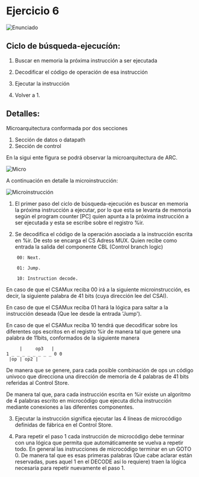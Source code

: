 # Ejercicio 6

![Enunciado](https://github.com/Lukas-De-Angelis-Riva/Estructura-Assembly/blob/master/Guia7/Ejercicio06/Enunciado.JPG)


## Ciclo de búsqueda-ejecucíón:

1. Buscar en memoria la próxima instrucción a ser ejecutada

2. Decodificar el código de operación de esa instrucción

3. Ejecutar la instrucción

4. Volver a 1.

## Detalles:
Microarquitectura conformada por dos secciones

1. Sección de datos o datapath
2. Sección de control

En la sigui ente figura se podrá observar la microarquitectura de ARC.

![Micro](https://github.com/Lukas-De-Angelis-Riva/Estructura-Assembly/blob/master/Guia7/Ejercicio06/ComponentesMicro.JPG)

A continuación en detalle la microinstrucción:

![Microinstrucción](https://github.com/Lukas-De-Angelis-Riva/Estructura-Assembly/blob/master/Guia7/Ejercicio06/Microinstruccion.JPG)

1. El primer paso del ciclo de búsqueda-ejecución es buscar en memoria la próxima instrucción a ejecutar, por lo que esta se levanta de memoria según el program counter [PC] quien apunta a la próxima instrucción a ser ejecutada y esta se escribe sobre el registro %ir.

2. Se decodifica el código de la operación asociada a la instrucción escrita en %ir. De esto se encarga el CS Adress MUX.
Quien recibe como entrada la salida del componente CBL (Control branch logic)

```
	00: Next.
	
	01: Jump.
	
	10: Instruction decode.
```

En caso de que el CSAMux reciba 00 irá a la siguiente microinstrucción, es decir, la siguiente palabra de 41 bits (cuya dirección lee del CSAI).

En caso de que el CSAMux reciba 01 hará la lógica para saltar a la instrucción deseada (Que lee desde la entrada 'Jump').

En caso de que el CSAMux reciba 10 tendrá que decodificar sobre los diferentes ops escritos en el registro %ir de manera tal que genere una palabra de 11bits, conformados de la siguiente manera

```
     |     op3   |   
1 _ _ _ _ _ _ _ _ 0 0
 |op | op2 |
```

De manera que se genere, para cada posible combinación de ops un código univoco que direcciona una dirección de memoria de 4 palabras de 41 bits referidas al Control Store.

De manera tal que, para cada instrucción escrita en %ir existe un algoritmo de 4 palabras escrito en microcódigo que ejecuta dicha instrucción mediante conexiones a las diferentes componentes.

3. Ejecutar la instrucción significa ejecutar las 4 líneas de microcódigo definidas de fábrica en el Control Store.

4. Para repetir el paso 1 cada instrucción de microcódigo debe terminar con una lógica que permita que automáticamente se vuelva a repetir todo. En general las instrucciones de microcódigo terminar en un GOTO 0. De manera tal que es esas primeras palabras (Que cabe aclarar están reservadas, pues aquel 1 en el DECODE así lo requiere) traen la lógica necesaria para repetir nuevamente el paso 1.
